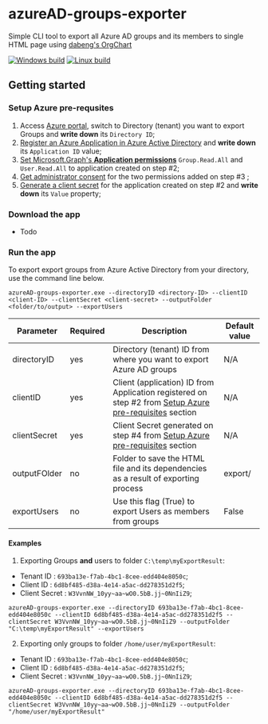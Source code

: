 # azureAD-groups-exporter
Simple CLI tool to export all Azure AD groups and its members to single HTML page using [dabeng's OrgChart](https://github.com/dabeng/OrgChart)

[![Windows build](https://github.com/RRSantos/azureAD-groups-exporter/actions/workflows/CI-Windows.yml/badge.svg)](https://github.com/RRSantos/azureAD-groups-exporter/actions/workflows/CI-Windows.yml)
[![Linux build](https://github.com/RRSantos/azureAD-groups-exporter/actions/workflows/CI-Ubuntu.yml/badge.svg)](https://github.com/RRSantos/azureAD-groups-exporter/actions/workflows/CI-Ubuntu.yml)

## Getting started
### Setup Azure pre-requsites
1. Access [Azure portal](https://portal.azure.com/), switch to Directory (tenant) you want to export Groups and **write down** its ``Directory ID``;
2. [Register an Azure Application in Azure Active Directory](https://docs.microsoft.com/en-us/graph/auth-register-app-v2) and **write down** its ``Application ID`` value;
3. [Set Microsoft.Graph's  **Application permissions**](https://docs.microsoft.com/en-us/graph/auth-v2-service#2-configure-permissions-for-microsoft-graph) ``Group.Read.All`` and ``User.Read.All`` to application created on step #2;
4. [Get administrator consent](https://docs.microsoft.com/en-us/graph/auth-v2-service#3-get-administrator-consent) for the two permissions added on step #3 ;
5. [Generate a client secret](https://docs.microsoft.com/en-us/azure/active-directory/develop/quickstart-register-app#add-a-client-secret) for the application created on step #2  and **write down** its ``Value`` property;

### Download the app
- Todo

### Run the app
To export export groups from Azure Active Directory from your directory, use the command line below.

```
azureAD-groups-exporter.exe --directoryID <directory-ID> --clientID <client-ID> --clientSecret <client-secret> --outputFolder <folder/to/output> --exportUsers
```

|Parameter|Required|Description|Default value| 
|--|--|--|--| 
|directoryID| yes | Directory (tenant) ID from where you want to export Azure AD groups| N/A|
|clientID| yes | Client (application) ID from Application registered on step #2 from [Setup Azure pre-requisites](#Setup-Azure-pre-requisites) section| N/A|
|clientSecret| yes | Client Secret generated on step #4 from [Setup Azure pre-requisites](#Setup-Azure-pre-requisites) section| N/A|
|outputFOlder| no | Folder to save the HTML file and its dependencies as a result of exporting process | export/|
|exportUsers| no | Use this flag (True) to export Users as members from groups | False|

#### Examples
1. Exporting Groups **and** users to folder ``C:\temp\myExportResult``:
  - Tenant ID : `693ba13e-f7ab-4bc1-8cee-edd404e8050c`;
  - Client ID : `6d8bf485-d38a-4e14-a5ac-dd278351d2f5`;
  - Client Secret : `W3VvnNW_10yy~aa~wO0.5bB.jj~0NnIiZ9`;

```
azureAD-groups-exporter.exe --directoryID 693ba13e-f7ab-4bc1-8cee-edd404e8050c --clientID 6d8bf485-d38a-4e14-a5ac-dd278351d2f5 --clientSecret W3VvnNW_10yy~aa~wO0.5bB.jj~0NnIiZ9 --outputFolder "C:\temp\myExportResult" --exportUsers
```

2. Exporting only groups to folder ``/home/user/myExportResult``:
  - Tenant ID : `693ba13e-f7ab-4bc1-8cee-edd404e8050c`;
  - Client ID : `6d8bf485-d38a-4e14-a5ac-dd278351d2f5`;
  - Client Secret : `W3VvnNW_10yy~aa~wO0.5bB.jj~0NnIiZ9`;

```
azureAD-groups-exporter.exe --directoryID 693ba13e-f7ab-4bc1-8cee-edd404e8050c --clientID 6d8bf485-d38a-4e14-a5ac-dd278351d2f5 --clientSecret W3VvnNW_10yy~aa~wO0.5bB.jj~0NnIiZ9 --outputFolder "/home/user/myExportResult"
```

